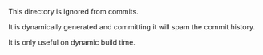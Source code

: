 This directory is ignored from commits.

It is dynamically generated and committing it will spam the commit history.

It is only useful on dynamic build time.

